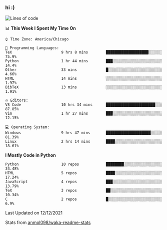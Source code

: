 ### hi :)

<!--START_SECTION:waka-->
![Lines of code](https://img.shields.io/badge/From%20Hello%20World%20I%27ve%20Written-552%20Thousand%20lines%20of%20code-blue)

📊 **This Week I Spent My Time On** 

```text
⌚︎ Time Zone: America/Chicago

💬 Programming Languages: 
TeX                      9 hrs 8 mins        ███████████████████░░░░░░   75.9% 
Python                   1 hr 44 mins        ███░░░░░░░░░░░░░░░░░░░░░░   14.4% 
Other                    33 mins             █░░░░░░░░░░░░░░░░░░░░░░░░   4.66% 
HTML                     14 mins             ░░░░░░░░░░░░░░░░░░░░░░░░░   1.97% 
BibTeX                   13 mins             ░░░░░░░░░░░░░░░░░░░░░░░░░   1.91%

🔥 Editors: 
VS Code                  10 hrs 34 mins      ██████████████████████░░░   87.85% 
Vim                      1 hr 27 mins        ███░░░░░░░░░░░░░░░░░░░░░░   12.15%

💻 Operating System: 
Windows                  9 hrs 47 mins       ████████████████████░░░░░   81.39% 
Linux                    2 hrs 14 mins       ████░░░░░░░░░░░░░░░░░░░░░   18.61%

```

**I Mostly Code in Python** 

```text
Python                   10 repos            ████████░░░░░░░░░░░░░░░░░   34.48% 
HTML                     5 repos             ████░░░░░░░░░░░░░░░░░░░░░   17.24% 
JavaScript               4 repos             ███░░░░░░░░░░░░░░░░░░░░░░   13.79% 
TeX                      3 repos             ██░░░░░░░░░░░░░░░░░░░░░░░   10.34% 
C                        2 repos             █░░░░░░░░░░░░░░░░░░░░░░░░   6.9%

```



 Last Updated on 12/12/2021
<!--END_SECTION:waka-->

Stats from [anmol098/waka-readme-stats](https://github.com/anmol098/waka-readme-stats)
